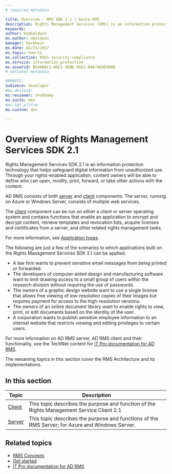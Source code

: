 ```yaml
---
# required metadata

title: Overview - RMS SDK 2.1 | Azure RMS
description: Rights Management Services (RMS) is an information protection technology that helps safeguard digital information from unauthorized use.
keywords:
author: msmbaldwin
ms.author: mbaldwin
manager: barbkess
ms.date: 02/23/2017
ms.topic: how-to
ms.collection: M365-security-compliance
ms.service: information-protection
ms.assetid: B546B6C1-ADC1-4EBD-95E2-B4A74E4E980B
# optional metadata

#ROBOTS:
audience: developer
#ms.devlang:
ms.reviewer: shubhamp
ms.suite: ems
#ms.tgt_pltfrm:
ms.custom: dev

---
```


# Overview of Rights Management Services SDK 2.1

Rights Management Services SDK 2.1 is an information protection technology that helps safeguard digital information from unauthorized use. Through your rights-enabled application, content owners will be able to define who can open, modify, print, forward, or take other actions with the content.

AD RMS consists of both [server](ad-rms-server.md) and [client](ad-rms-client.md) components. The server, running on Azure or Windows Server, consists of multiple web services.

The [client](ad-rms-client.md) component can be run on either a client or server operating system and contains functions that enable an application to encrypt and decrypt content, retrieve templates and revocation lists, acquire licenses and certificates from a server, and other related rights management tasks.

For more information, see [Application types](application-types.md).

The following are just a few of the scenarios to which applications built on the Rights Management Services SDK 2.1 can be applied.

-   A law firm wants to prevent sensitive email messages from being printed or forwarded.
-   The developers of computer-aided design and manufacturing software want to limit drawing access to a small group of users within the research division without requiring the use of passwords.
-   The owners of a graphic design website want to use a single license that allows free viewing of low-resolution copies of their images but requires payment for access to the high-resolution versions.
-   The owners of an online document library want to enable rights to view, print, or edit documents based on the identity of the user.
-   A corporation wants to publish sensitive employee information to an internal website that restricts viewing and editing privileges to certain users.

For more information on AD RMS server, AD RMS client and their functionality, see the TechNet content for [IT Pro documentation for AD RMS](/previous-versions/windows/it-pro/windows-server-2008-R2-and-2008/cc771234(v=ws.10)).

The remaining topics in this section cover the RMS Architecture and its implementations.

## In this section

| Topic | Description |
|-------|-------------|
|[Client](ad-rms-client.md) |This topic describes the purpose and function of the Rights Management Service Client 2.1 |
|[Server](ad-rms-server.md) | This topic describes the purpose and functions of the RMS Server; for Azure and Windows Server.|


## Related topics

* [RMS Concepts](application-types.md)
* [Get started](getting-started-with-ad-rms-2-0.md)
* [IT Pro documentation for AD RMS](/previous-versions/windows/it-pro/windows-server-2008-R2-and-2008/cc771234(v=ws.10))